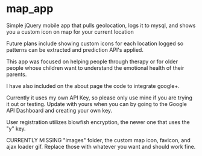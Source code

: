 map_app
=======

Simple jQuery mobile app that pulls geolocation, logs it to mysql, and shows you a custom icon on map for your current location

Future plans include showing custom icons for each location logged so patterns can be extracted and prediction API's applied.

This app was focused on helping people through therapy or for older people whose children want to understand the emotional health of their parents.

I have also included on the about page the code to integrate google+.

Currently it uses my own API Key, so please only use mine if you are trying it out or testing.  Update with yours when you can by going to the Google API Dashboard and creating your own key.

User registration utilizes blowfish encryption, the newer one that uses the "y" key.





CURRENTLY MISSING "images" folder, the custom map icon, favicon, and ajax loader gif.  Replace those with whatever you want and should work fine.
